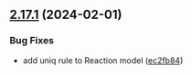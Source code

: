 ## [2.17.1](https://github.com/taskany-inc/issues/compare/v2.17.0...v2.17.1) (2024-02-01)


### Bug Fixes

* add uniq rule to Reaction model ([ec2fb84](https://github.com/taskany-inc/issues/commit/ec2fb840659efba73bfb75123b12476b47398c23))

